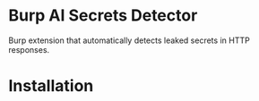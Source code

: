 # Burp AI Secrets Detector
Burp extension that automatically detects leaked secrets in HTTP responses. 

# Installation

